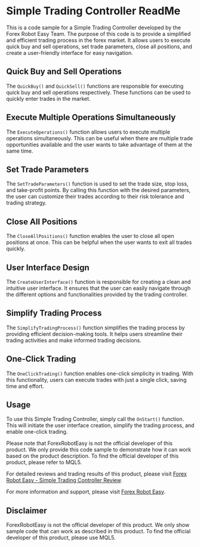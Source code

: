 # Simple Trading Controller ReadMe

This is a code sample for a Simple Trading Controller developed by the Forex Robot Easy Team. The purpose of this code is to provide a simplified and efficient trading process in the forex market. It allows users to execute quick buy and sell operations, set trade parameters, close all positions, and create a user-friendly interface for easy navigation.

## Quick Buy and Sell Operations

The `QuickBuy()` and `QuickSell()` functions are responsible for executing quick buy and sell operations respectively. These functions can be used to quickly enter trades in the market.

## Execute Multiple Operations Simultaneously

The `ExecuteOperations()` function allows users to execute multiple operations simultaneously. This can be useful when there are multiple trade opportunities available and the user wants to take advantage of them at the same time.

## Set Trade Parameters

The `SetTradeParameters()` function is used to set the trade size, stop loss, and take-profit points. By calling this function with the desired parameters, the user can customize their trades according to their risk tolerance and trading strategy.

## Close All Positions

The `CloseAllPositions()` function enables the user to close all open positions at once. This can be helpful when the user wants to exit all trades quickly.

## User Interface Design

The `CreateUserInterface()` function is responsible for creating a clean and intuitive user interface. It ensures that the user can easily navigate through the different options and functionalities provided by the trading controller.

## Simplify Trading Process

The `SimplifyTradingProcess()` function simplifies the trading process by providing efficient decision-making tools. It helps users streamline their trading activities and make informed trading decisions.

## One-Click Trading

The `OneClickTrading()` function enables one-click simplicity in trading. With this functionality, users can execute trades with just a single click, saving time and effort.

## Usage

To use this Simple Trading Controller, simply call the `OnStart()` function. This will initiate the user interface creation, simplify the trading process, and enable one-click trading.

Please note that ForexRobotEasy is not the official developer of this product. We only provide this code sample to demonstrate how it can work based on the product description. To find the official developer of this product, please refer to MQL5.

For detailed reviews and trading results of this product, please visit [Forex Robot Easy - Simple Trading Controller Review](https://forexroboteasy.com/forex-robot-review/simple-trading-controller-review-speed-and-efficiency-in-forex-trading/).

For more information and support, please visit [Forex Robot Easy](https://www.forexroboteasy.com).

## Disclaimer

ForexRobotEasy is not the official developer of this product. We only show sample code that can work as described in this product. To find the official developer of this product, please use MQL5.
